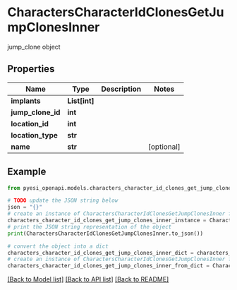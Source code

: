 # CharactersCharacterIdClonesGetJumpClonesInner

jump_clone object

## Properties

Name | Type | Description | Notes
------------ | ------------- | ------------- | -------------
**implants** | **List[int]** |  | 
**jump_clone_id** | **int** |  | 
**location_id** | **int** |  | 
**location_type** | **str** |  | 
**name** | **str** |  | [optional] 

## Example

```python
from pyesi_openapi.models.characters_character_id_clones_get_jump_clones_inner import CharactersCharacterIdClonesGetJumpClonesInner

# TODO update the JSON string below
json = "{}"
# create an instance of CharactersCharacterIdClonesGetJumpClonesInner from a JSON string
characters_character_id_clones_get_jump_clones_inner_instance = CharactersCharacterIdClonesGetJumpClonesInner.from_json(json)
# print the JSON string representation of the object
print(CharactersCharacterIdClonesGetJumpClonesInner.to_json())

# convert the object into a dict
characters_character_id_clones_get_jump_clones_inner_dict = characters_character_id_clones_get_jump_clones_inner_instance.to_dict()
# create an instance of CharactersCharacterIdClonesGetJumpClonesInner from a dict
characters_character_id_clones_get_jump_clones_inner_from_dict = CharactersCharacterIdClonesGetJumpClonesInner.from_dict(characters_character_id_clones_get_jump_clones_inner_dict)
```
[[Back to Model list]](../README.md#documentation-for-models) [[Back to API list]](../README.md#documentation-for-api-endpoints) [[Back to README]](../README.md)


